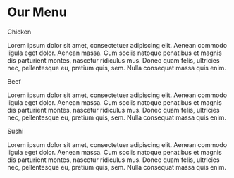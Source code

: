<!DOCTYPE html> 
 <html> 
<head> 
<title>Responsive Layout</title> 
<meta name="viewport" content="width=device-width, initial-scale=1"> 
<link rel="stylesheet" type="text/css" href="style2.css"> 
</head> 
<body> 
<h1>Our Menu</h1> 
<div class="col-lg-4 col-md-6 col-sm-12"> 
   	<div class="box"> 
   		<p class="content-name name1">Chicken</p> 
   		<p class="content">Lorem ipsum dolor sit amet, consectetuer adipiscing elit. Aenean commodo ligula eget dolor. Aenean massa. Cum sociis natoque penatibus et magnis dis parturient montes, nascetur ridiculus mus. Donec quam felis, ultricies nec, pellentesque eu, pretium quis, sem. Nulla consequat massa quis enim.</p> 
   	</div> 
</div> 
<div class="col-lg-4 col-md-6 col-sm-12"> 
  	<div class="box"> 
    		<p class="content-name name2">Beef</p> 
   		<p class="content">Lorem ipsum dolor sit amet, consectetuer adipiscing elit. Aenean commodo ligula eget dolor. Aenean massa. Cum sociis natoque penatibus et magnis dis parturient montes, nascetur ridiculus mus. Donec quam felis, ultricies nec, pellentesque eu, pretium quis, sem. Nulla consequat massa quis enim.</p> 
   	</div> 
</div> 
<div class="col-lg-4 col-md-12 col-sm-12"> 
   	<div class="box"> 
   		<p class="content-name name3">Sushi</p> 
   		<p class="content">Lorem ipsum dolor sit amet, consectetuer adipiscing elit. Aenean commodo ligula eget dolor. Aenean massa. Cum sociis natoque penatibus et magnis dis parturient montes, nascetur ridiculus mus. Donec quam felis, ultricies nec, pellentesque eu, pretium quis, sem. Nulla consequat massa quis enim.</p> 
  	</div>	 
</div> 
</body> 
</html>
 
